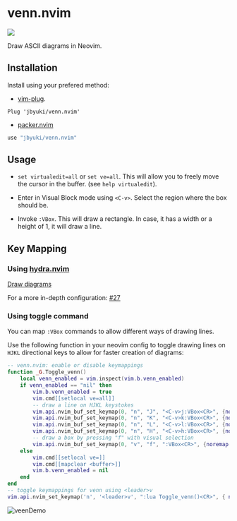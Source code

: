 venn.nvim
=========

![](https://github.com/jbyuki/gifs/blob/main/Untitled%20Project.gif?raw=true)


Draw ASCII diagrams in Neovim.

Installation
------------

Install using your prefered method:
- [vim-plug](https://github.com/junegunn/vim-plug).
```vim
Plug 'jbyuki/venn.nvim'
```

- [packer.nvim](https://github.com/wbthomason/packer.nvim)
```lua
use "jbyuki/venn.nvim"
```

Usage
-----

* `set virtualedit=all` or `set ve=all`. This will allow you to freely move the cursor in the buffer. (see `help virtualedit`).

* Enter in Visual Block mode using `<C-v>`. Select the region where the box should be.

* Invoke `:VBox`. This will draw a rectangle. In case, it has a width or a height of 1, it will draw a line.

Key Mapping
-----------

### Using [hydra.nvim](https://github.com/anuvyklack/hydra.nvim)
[Draw diagrams](https://github.com/anuvyklack/hydra.nvim/wiki/Draw-diagrams)

For a more in-depth configuration: [#27](../../issues/27)

### Using toggle command
You can map `:VBox` commands to allow different ways of drawing lines.

Use the following function in your neovim config to toggle drawing lines on `HJKL` directional keys to allow for faster creation of diagrams:

```lua
-- venn.nvim: enable or disable keymappings
function _G.Toggle_venn()
    local venn_enabled = vim.inspect(vim.b.venn_enabled)
    if venn_enabled == "nil" then
        vim.b.venn_enabled = true
        vim.cmd[[setlocal ve=all]]
        -- draw a line on HJKL keystokes
        vim.api.nvim_buf_set_keymap(0, "n", "J", "<C-v>j:VBox<CR>", {noremap = true})
        vim.api.nvim_buf_set_keymap(0, "n", "K", "<C-v>k:VBox<CR>", {noremap = true})
        vim.api.nvim_buf_set_keymap(0, "n", "L", "<C-v>l:VBox<CR>", {noremap = true})
        vim.api.nvim_buf_set_keymap(0, "n", "H", "<C-v>h:VBox<CR>", {noremap = true})
        -- draw a box by pressing "f" with visual selection
        vim.api.nvim_buf_set_keymap(0, "v", "f", ":VBox<CR>", {noremap = true})
    else
        vim.cmd[[setlocal ve=]]
        vim.cmd[[mapclear <buffer>]]
        vim.b.venn_enabled = nil
    end
end
-- toggle keymappings for venn using <leader>v
vim.api.nvim_set_keymap('n', '<leader>v', ":lua Toggle_venn()<CR>", { noremap = true})
```
![veenDemo](https://user-images.githubusercontent.com/36175703/130246504-d559f66b-3e2a-4065-90f7-d73bf8147397.gif)

